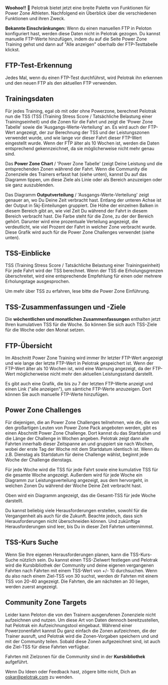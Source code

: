 **Woohoo!!** 🎉 Pelotrak bietet jetzt eine breite Palette von Funktionen für Power Zone Athleten. Nachfolgend ein Überblick über die verschiedenen Funktionen und ihren Zweck.

**Bekannte Einschränkungen:** Wenn du einen manuellen FTP in Peloton konfiguriert hast, werden diese Daten nicht in Pelotrak gezogen. Du kannst manuelle FTP-Werte hinzufügen, indem du auf die Seite Power Zone Training gehst und dann auf "Alle anzeigen" oberhalb der FTP-Testtabelle klickst.

## FTP-Test-Erkennung

Jedes Mal, wenn du einen FTP-Test durchführst, wird Pelotrak ihn erkennen und den neuen FTP als den aktuellen FTP verwenden.

## Trainingsdaten

Für jedes Training, egal ob mit oder ohne Powerzone, berechnet Pelotrak nun die TSS (TSS (Training Stress Score / Tatsächliche Belastung einer Trainingseinheit) und die Zonen für die Fahrt und zeigt die 'Power Zone Tabelle' sowie die 'Ausgangs-Werte-Verteilung' an. Es wird auch der FTP-Wert angezeigt, der zur Berechnung der TSS und der Leistungszonen verwendet wurde, und wie lange vor dieser Fahrt dieser FTP-Wert eingestellt wurde. Wenn der FTP älter als 10 Wochen ist, werden die Daten entsprechend gekennzeichnet, da sie möglicherweise nicht mehr genau sind.

Das **Power Zone Chart** / 'Power Zone Tabelle' (zeigt Deine Leistung und die entsprechenden Zonen während der Fahrt. Wenn die Community die Zonenziele des Trainers erfasst hat (siehe unten), kannst Du auf das Diagramm tippen, um diese Ziele als Linie oder als Bereich anzuzeigen oder sie ganz auszublenden.

Das Diagramm **Outputverteilung** / 'Ausgangs-Werte-Verteilung' zeigt genauer an, wo Du Deine Zeit verbracht hast. Entlang der unteren Achse ist der Output in 5kj-Einteilungen gruppiert. Die Höhe der einzelnen Balken in diesem Bereich gibt an, wie viel Zeit Du während der Fahrt in diesem Bereich verbracht hast. Die Farbe steht für die Zone, zu der der Bereich gehört. Darunter wird eine prozentuale Verteilung angezeigt, die verdeutlicht, wie viel Prozent der Fahrt in welcher Zone verbracht wurde. Diese Grafik wird auch für die Power Zone Challenges verwendet (siehe unten).

## TSS-Einblicke

TSS (Training Stress Score / Tatsächliche Belastung einer Trainingseinheit)
Für jede Fahrt wird der TSS berechnet. Wenn der TSS die Erholungsgrenzen überschreitet, wird eine entsprechende Empfehlung für einen oder mehrere Erholungstage ausgesprochen.

Um mehr über TSS zu erfahren, lese bitte die Power Zone Einführung.

## TSS-Zusammenfassungen und -Ziele

Die **wöchentlichen und monatlichen Zusammenfassungen** enthalten jetzt Ihren kumulativen TSS für die Woche. So können Sie sich auch TSS-Ziele für die Woche oder den Monat setzen.

## FTP-Übersicht

Im Abschnitt Power Zone Training wird immer Ihr letzter FTP-Wert angezeigt und wie lange der letzte FTP-Wert in Pelotrak gespeichert ist. Wenn der FTP-Wert älter als 10 Wochen ist, wird eine Warnung angezeigt, da der FTP-Wert möglicherweise nicht mehr den aktuellen Leistungsstand darstellt.

Es gibt auch eine Grafik, die bis zu 7 der letzten FTP-Werte anzeigt und einen Link ("alle anzeigen"), um sämtiche FTP-Werte anzuzeigen. Dort können Sie auch manuelle FTP-Werte hinzufügen.

## Power Zone Challenges

Für diejenigen, die an Power Zone Challenges teilnehmen, wie die, die von den großartigen Leuten von Power Zone Pack angeboten werden, gibt es einen Abschnitt Power Zone Challenge. Dort kannst du das Startdatum und die Länge der Challenge in Wochen angeben. Pelotrak zeigt dann alle Fahrten innerhalb dieser Zeitspanne an und gruppiert sie nach Wochen, wobei der erste Tag der Woche mit dem Startdatum identisch ist. Wenn du z.B. Dienstag als Startdatum für deine Challenge wählst, beginnt jede Woche der Challenge dienstags.

Für jede Woche wird die TSS für jede Fahrt sowie eine kumulative TSS für die gesamte Woche angezeigt. Außerdem wird für jede Woche ein Diagramm zur Leistungsverteilung angezeigt, aus dem hervorgeht, in welchen Zonen Du während der Woche Deine Zeit verbracht hast.

Oben wird ein Diagramm angezeigt, das die Gesamt-TSS für jede Woche darstellt.

Du kannst beliebig viele Herausforderungen erstellen, sowohl für die Vergangenheit als auch für die Zukunft. Beachte jedoch, dass sich Herausforderungen nicht überschneiden können. Und zukünftige Herausforderungen sind leer, bis Du in dieser Zeit Fahrten unternimmst.

## TSS-Kurs Suche

Wenn Sie Ihre eigenen Herausforderungen planen, kann die TSS-Kurs-Suche nützlich sein. Du kannst einen TSS-Zielwert festlegen und Pelotrak wird die Kursbibliothek der Community und deine eigenen vergangenen Fahrten nach Fahrten mit einem TSS-Wert von +/- 10 durchsuchen. Wenn du also nach einem Ziel-TSS von 30 suchst, werden dir Fahrten mit einem TSS von 20-40 angezeigt. Die Fahrten, die am nächsten an 30 liegen, werden zuerst angezeigt.

## Community Zone Targets

Leider kann Peloton die von den Trainern ausgerufenen Zonenziele nicht aufzeichnen und nutzen. Um diese Art von Daten dennoch bereitzustellen, hat Pelotrak ein Aufzeichnungstool eingebaut. Während einer Powerzonenfahrt kannst Du ganz einfach die Zonen aufzeichnen, die der Trainer ausruft, und Pelotrak wird die Zonen-Vorgaben speichern und und mit der Community teilen. Sobald diese Zonen aufgezeichnet sind, ist auch die Ziel-TSS für diese Fahrten verfügbar.

Fahrten mit Zielzonen für die Community sind in der **Kursbibliothek** aufgeführt.

Wenn Du Ideen oder Feedback hast, zögere bitte nicht, Dich an [oskar@pelotrak.com](mailto:oskar@pelotrak.com) zu wenden.

